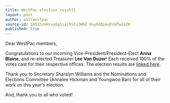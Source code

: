 ```yaml
---
title: WestPac election results
layout: post
author: aallwestpac
source-id: 1AS1hzHHrxy6g5iiL9iFsJW9Z-OuyO4BpkqFnbTwz4Z0
published: true
---
```

<div class="announcement" markdown="0">
<p>Dear WestPac members,</p>

<p>Congratulations to our incoming Vice-President/President-Elect <strong>Anna Blaine</strong>, and re-elected Treasurer <strong>Lee Van Duzer</strong>! Each received 100% of the votes cast for their respective offices. The election results are <a href=“https://drive.google.com/file/d/1nsfOXWIKjyj0SgsDIhFCEBP3fmHdWR_K/view?usp=sharing” target=“_blank”>linked here</a>.</p>

<p>Thank you to Secretary Sharalyn Williams and the Nominations and Elections Committee (Annalee Hickman and Youngwoo Ban) for all of their work on this year's election.</p> 

<p>And, thank you to all who voted!</p>
 </div>
